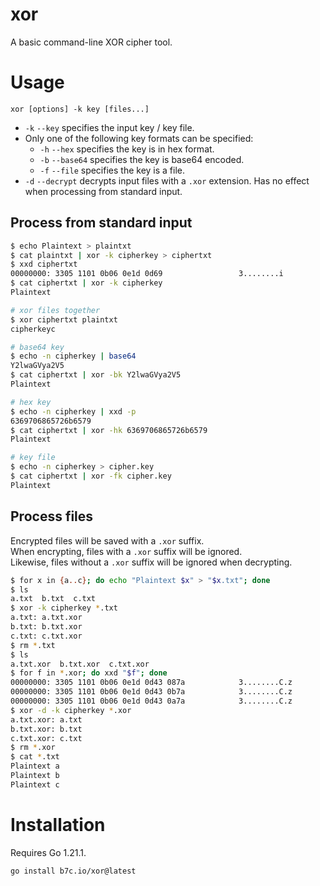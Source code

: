 # xor

A basic command-line XOR cipher tool.

# Usage

`xor [options] -k key [files...]`

- `-k` `--key` specifies the input key / key file.
- Only one of the following key formats can be specified:
  - `-h` `--hex` specifies the key is in hex format.
  - `-b` `--base64` specifies the key is base64 encoded.
  - `-f` `--file` specifies the key is a file.
- `-d` `--decrypt` decrypts input files with a `.xor` extension. Has no effect when processing from standard input.

## Process from standard input
```sh
$ echo Plaintext > plaintxt
$ cat plaintxt | xor -k cipherkey > ciphertxt
$ xxd ciphertxt
00000000: 3305 1101 0b06 0e1d 0d69                 3........i
$ cat ciphertxt | xor -k cipherkey
Plaintext

# xor files together
$ xor ciphertxt plaintxt
cipherkeyc

# base64 key
$ echo -n cipherkey | base64
Y2lwaGVya2V5
$ cat ciphertxt | xor -bk Y2lwaGVya2V5
Plaintext

# hex key
$ echo -n cipherkey | xxd -p
6369706865726b6579
$ cat ciphertxt | xor -hk 6369706865726b6579
Plaintext

# key file
$ echo -n cipherkey > cipher.key
$ cat ciphertxt | xor -fk cipher.key
Plaintext
```

## Process files
Encrypted files will be saved with a `.xor` suffix.\
When encrypting, files with a `.xor` suffix will be ignored.\
Likewise, files without a `.xor` suffix will be ignored when decrypting.
```sh
$ for x in {a..c}; do echo "Plaintext $x" > "$x.txt"; done
$ ls
a.txt  b.txt  c.txt
$ xor -k cipherkey *.txt
a.txt: a.txt.xor
b.txt: b.txt.xor
c.txt: c.txt.xor
$ rm *.txt
$ ls
a.txt.xor  b.txt.xor  c.txt.xor
$ for f in *.xor; do xxd "$f"; done
00000000: 3305 1101 0b06 0e1d 0d43 087a            3........C.z
00000000: 3305 1101 0b06 0e1d 0d43 0b7a            3........C.z
00000000: 3305 1101 0b06 0e1d 0d43 0a7a            3........C.z
$ xor -d -k cipherkey *.xor
a.txt.xor: a.txt
b.txt.xor: b.txt
c.txt.xor: c.txt
$ rm *.xor
$ cat *.txt
Plaintext a
Plaintext b
Plaintext c
```

# Installation

Requires Go 1.21.1.
```sh
go install b7c.io/xor@latest
```

